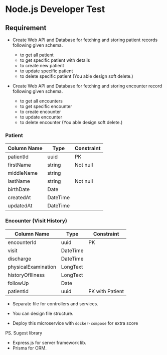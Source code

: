 # Node.js Developer Test

## Requirement

-   Create Web API and Database for fetching and storing patient records following given schema.
    -   to get all patient
    -   to get specific patient with details
    -   to create new patient
    -   to update specific patient 
    -   to delete specific patient (You able design soft delete.)

- Create Web API and Database for fetching and storing encounter record following given schema.
  - to get all encounters
  - to get specific encounter
  - to create encounter
  - to update encounter
  - to delete encounter (You able design soft delete.)

### Patient

| Column Name | Type     | Constraint |
| ----------- | -------- | ---------- |
| patientId   | uuid     | PK         |
| firstName   | string   | Not null   |
| middleName  | string   |            |
| lastName    | string   | Not null   |
| birthDate   | Date     |            |
| createdAt   | DateTime |            |
| updatedAt   | DateTime |            |

### Encounter (Visit History)

| Column Name         | Type     | Constraint      |
| ------------------- | -------- | --------------- |
| encounterId         | uuid     | PK              |
| visit               | DateTime |                 |
| discharge           | DateTime |                 |
| physicalExamination | LongText |                 |
| historyOfIllness    | LongText |                 |
| followUp            | Date     |                 |
| patientId           | uuid     | FK with Patient |

-   Separate file for controllers and services.

-   You can design file structure.
-   Deploy this microservice with `docker-compose` for extra score

PS. 
Sugest library
- Express.js for server framework lib.
- Prisma for ORM.
